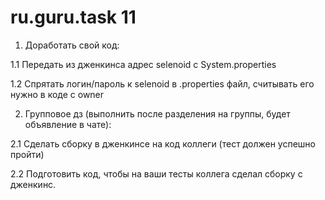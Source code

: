 # ru.guru.task 11
1. Доработать свой код:

1.1 Передать из дженкинса адрес selenoid c System.properties

1.2 Спрятать логин/пароль к selenoid в .properties файл, считывать его нужно в коде с owner




2. Групповое дз (выполнить после разделения на группы, будет объявление в чате):

2.1 Сделать сборку в дженкинсе на код коллеги (тест должен успешно пройти)

2.2 Подготовить код, чтобы на ваши тесты коллега сделал сборку с дженкинс.
